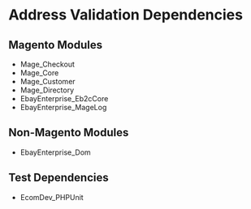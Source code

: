 # Address Validation Dependencies

## Magento Modules

* Mage_Checkout
* Mage_Core
* Mage_Customer
* Mage_Directory
* EbayEnterprise_Eb2cCore
* EbayEnterprise_MageLog

## Non-Magento Modules

* EbayEnterprise_Dom

## Test Dependencies

* EcomDev_PHPUnit
